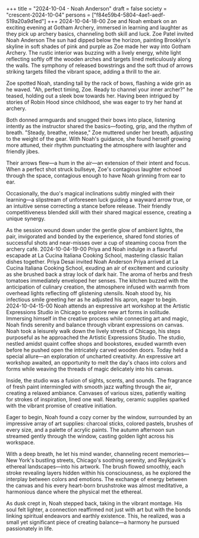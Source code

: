 +++
title = "2024-10-04 - Noah Anderson"
draft = false
society = "crescent-2024-10-04"
persons = ["f84e59b4-5804-4ae1-aedf-519a20a9d1ed"]
+++
2024-10-04-18-00
Zoe and Noah embark on an exciting evening at Gotham Archery, immersed in learning and laughter as they pick up archery basics, channeling both skill and luck.
Zoe Patel invited Noah Anderson
The sun had dipped below the horizon, painting Brooklyn's skyline in soft shades of pink and purple as Zoe made her way into Gotham Archery. The rustic interior was buzzing with a lively energy, white light reflecting softly off the wooden arches and targets lined meticulously along the walls. The symphony of released bowstrings and the soft thud of arrows striking targets filled the vibrant space, adding a thrill to the air.

Zoe spotted Noah, standing tall by the rack of bows, flashing a wide grin as he waved. "Ah, perfect timing, Zoe. Ready to channel your inner archer?" he teased, holding out a sleek bow towards her. Having been intrigued by stories of Robin Hood since childhood, she was eager to try her hand at archery.

Both donned armguards and snugged their bows into place, listening intently as the instructor shared the basics—footing, grip, and the rhythm of breath. "Steady, breathe, release," Zoe muttered under her breath, adjusting to the weight of the gear. With Noah's guidance, she found herself growing more attuned, their rhythm punctuating the atmosphere with laughter and friendly jibes.

Their arrows flew—a hum in the air—an extension of their intent and focus. When a perfect shot struck bullseye, Zoe's contagious laughter echoed through the space, contagious enough to have Noah grinning from ear to ear.

Occasionally, the duo's magical inclinations subtly mingled with their learning—a slipstream of unforeseen luck guiding a wayward arrow true, or an intuitive sense correcting a stance before release. Their friendly competitiveness blended skill with their shared magical essence, creating a unique synergy.

As the session wound down under the gentle glow of ambient lights, the pair, invigorated and bonded by the experience, shared fond stories of successful shots and near-misses over a cup of steaming cocoa from the archery café.
2024-10-04-19-00
Priya and Noah indulge in a flavorful escapade at La Cucina Italiana Cooking School, mastering classic Italian dishes together.
Priya Desai invited Noah Anderson
Priya arrived at La Cucina Italiana Cooking School, exuding an air of excitement and curiosity as she brushed back a stray lock of dark hair. The aroma of herbs and fresh tomatoes immediately enveloped her senses. The kitchen buzzed with the anticipation of culinary creation, the atmosphere infused with warmth from overhead lights reflecting off glistening utensils. Noah stood by, his infectious smile greeting her as he adjusted his apron, eager to begin.
2024-10-04-15-00
Noah attends an expressive art workshop at the Artistic Expressions Studio in Chicago to explore new art forms in solitude. Immersing himself in the creative process while connecting art and magic, Noah finds serenity and balance through vibrant expressions on canvas.
Noah took a leisurely walk down the lively streets of Chicago, his steps purposeful as he approached the Artistic Expressions Studio. The studio, nestled amidst quaint coffee shops and bookstores, exuded warmth even before he pushed open the intricately carved wooden doors. Today held a special allure—an exploration of uncharted creativity. An expressive art workshop awaited, an opportunity to melt the day's chaos into colors and forms while weaving the threads of magic delicately into his canvas.

Inside, the studio was a fusion of sights, scents, and sounds. The fragrance of fresh paint intermingled with smooth jazz wafting through the air, creating a relaxed ambiance. Canvases of various sizes, patiently waiting for strokes of inspiration, lined one wall. Nearby, ceramic supplies sparked with the vibrant promise of creative initiation.

Eager to begin, Noah found a cozy corner by the window, surrounded by an impressive array of art supplies: charcoal sticks, colored pastels, brushes of every size, and a palette of acrylic paints. The autumn afternoon sun streamed gently through the window, casting golden light across his workspace.

With a deep breath, he let his mind wander, channeling recent memories—New York's bustling streets, Chicago's soothing serenity, and Reykjavik's ethereal landscapes—into his artwork. The brush flowed smoothly, each stroke revealing layers hidden within his consciousness, as he explored the interplay between colors and emotions. The exchange of energy between the canvas and his every heart-born brushstroke was almost meditative, a harmonious dance where the physical met the ethereal.

As dusk crept in, Noah stepped back, taking in the vibrant montage. His soul felt lighter, a connection reaffirmed not just with art but with the bonds linking spiritual endeavors and earthly existence. This, he realized, was a small yet significant piece of creating balance—a harmony he pursued passionately in life.
